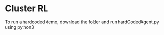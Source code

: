 # Cluster RL

To run a hardcoded demo, download the folder and run hardCodedAgent.py using python3  
